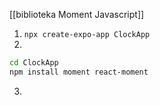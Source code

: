 [[biblioteka Moment Javascript]]

1. `npx create-expo-app ClockApp`
2. 
```bash
cd ClockApp
npm install moment react-moment
```
3. 

